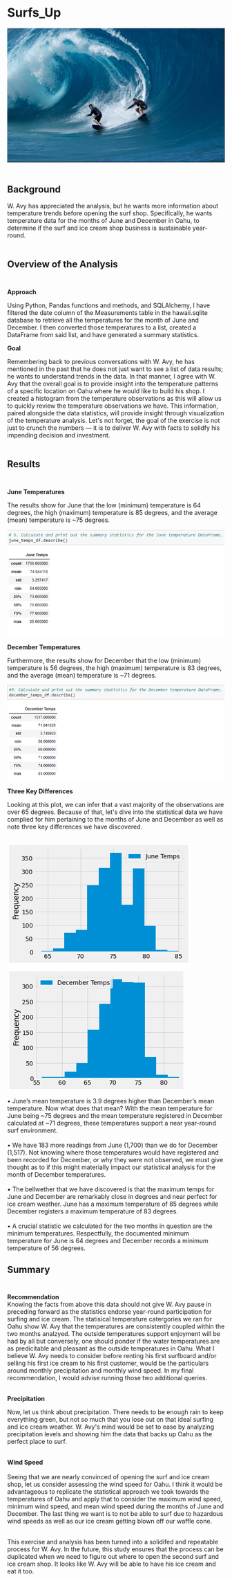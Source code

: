 # Surfs_Up<br>
![Surfs_up_cover_tile](Surfs_up_cover_tile.png)<br><br>

## Background<br>

W. Avy has appreciated the analysis, but he wants more information about temperature trends before opening the surf shop. Specifically, he wants temperature data for the months of June and December in Oahu, to determine if the surf and ice cream shop business is sustainable year-round.<br><br>


## Overview of the Analysis<br><br>
**Approach**<br>

Using Python, Pandas functions and methods, and SQLAlchemy, I have filtered the date column of the Measurements table in the hawaii.sqlite database to retrieve all the temperatures for the month of June and December. I then converted those temperatures to a list, created a DataFrame from said list, and have generated a summary statistics.<br>

**Goal**<br>

Remembering back to previous conversations with W. Avy, he has mentioned in the past that he does not just want to see a list of data results; he wants to understand trends in the data.  In that manner, I agree with W. Avy that the overall goal is to provide insight into the temperature patterns of a specific location on Oahu where he would like to build his shop. I created a histogram from the temperature observations as this will allow us to quickly review the temperature observations we have.  This information, paired alongside the data statistics, will provide insight through visualization of the temperature analysis.  Let's not forget, the goal of the exercise is not just to crunch the numbers — it is to deliver W. Avy with facts to solidfy his impending decision and investment.<br><br>

## Results<br><br>

**June Temperatures**<br>

The results show for June that the low (minimum) temperature is 64 degrees, the high (maximum) temperature is 85 degrees, and the average (mean) temperature is ~75 degrees.<br>  

![june_stats](june_stats.png)<br>

**December Temperatures**<br>

Furthermore, the results show for December that the low (minimum) temperature is 56 degrees, the high (maximum) temperature is 83 degrees, and the average (mean) temperature is ~71 degrees.<br>

![december_stats](december_stats.png)<br>

**Three Key Differences**<br>

Looking at this plot, we can infer that a vast majority of the observations are over 65 degrees.   Because of that, let's dive into the statistical data we have complied for him pertaining to the months of June and December as well as note three key differences we have discovered.<br><br>

![june_temps_graph](june_temps_graph.png)       ![december_temps_graph](december_temps_graph.png)<br>

•	June’s mean temperature is 3.9 degrees higher than December’s mean temperature.  Now what does that mean?  With the mean temperature for June being ~75 degrees and the mean temperature registered in December calculated at ~71 degrees, these temperatures support a near year-round surf environment.<br><br>
•	We have 183 more readings from June (1,700) than we do for December (1,517).  Not knowing where those temperatures would have registered and been recorded for December, or why they were not observed, we must give thought as to if this might materially impact our statistical analysis for the month of December temperatures.<br><br>
•	The bellwether that we have discovered is that the maximum temps for June and December are remarkably close in degrees and near perfect for ice cream weather.  June has a maximum temperature of 85 degrees while December registers a maximum temperature of 83 degrees.<br><br>
•	A crucial statistic we calculated for the two months in question are the minimum temperatures.  Respectfully, the documented minimum temperature for June is 64 degrees and December records a minimum temperature of 56 degrees.  


## Summary<br><br>

**Recommendation**<br>
Knowing the facts from above this data should not give W. Avy pause in preceding forward as the statistics endorse year-round participation for surfing and ice cream.  The statisical temperature catergories we ran for Oahu show W. Avy that the temperatures are consistently coupled within the two months analzyed.  The outside temperatures support  enjoyment will be had by all but conversely, one should ponder if the water temperatures are as predicitable and pleasant as the outside temperatures in Oahu.  What I believe W. Avy needs to consider before renting his first surfboard and/or selling his first ice cream to his first customer, would be the particulars around monthly precipitation and monthly wind speed.  In my final recommendation, I would advise running those two additional queries.<br><br>

**Precipitation**<br>

Now, let us think about precipitation. There needs to be enough rain to keep everything green, but not so much that you lose out on that ideal surfing and ice cream weather.  W. Avy's mind would be set to ease by analyzing precipitation levels and showing him the data that backs up Oahu as the perfect place to surf.<br><br>

**Wind Speed**<br><br>
Seeing that we are nearly convinced of opening the surf and ice cream shop, let us consider assessing the wind speed for Oahu.  I think it would be advantageous to replicate the statistical approach we took towards the temperatures of Oahu and apply that to consider the maximum wind speed, minimum wind speed, and mean wind speed during the months of June and December.  The last thing we want is to not be able to surf due to hazardous wind speeds as well as our ice cream getting blown off our waffle cone.<br><br>


This exercise and analysis has been turned into a solidifed and repeatable process for W. Avy. In the future, this study ensures that the process can be duplicated when we need to figure out where to open the second surf and ice cream shop. It looks like W. Avy will be able to have his ice cream and eat it too. 

